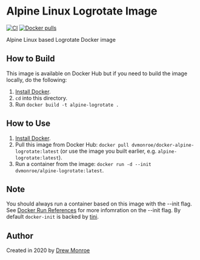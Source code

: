 # Alpine Linux Logrotate Image

[![CI](https://github.com/dvmonroe/docker-alpine-logrotate/workflows/Default/badge.svg?branch=main&event=push)](https://github.com/dvmonroe/docker-alpine-logrotate/actions?query=workflow%3ADefault) [![Docker pulls](https://img.shields.io/docker/pulls/dvmonroe/docker-alpine-logrotate)](https://hub.docker.com/r/dvmonroe/alpine-logrotate/)

Alpine Linux based Logrotate Docker image

## How to Build

This image is available on Docker Hub but if you need to build the image locally, do the following:

  1. [Install Docker](https://docs.docker.com/install/).
  2. `cd` into this directory.
  3. Run `docker build -t alpine-logrotate .`

## How to Use

  1. [Install Docker](https://docs.docker.com/engine/installation/).
  2. Pull this image from Docker Hub: `docker pull dvmonroe/docker-alpine-logrotate:latest` (or use the image you built earlier, e.g. `alpine-logrotate:latest`).
  3. Run a container from the image: `docker run -d --init dvmonroe/alpine-logrotate:latest`.

## Note

You should always run a container based on this image with the --init flag. See [Docker Run References](https://docs.docker.com/engine/reference/run/#specify-an-init-process) for more infomration on the --init flag. By default `docker-init` is backed by [tini](https://github.com/krallin/tini).

## Author

Created in 2020 by [Drew Monroe](https://www.drewvmonroe.com/)
